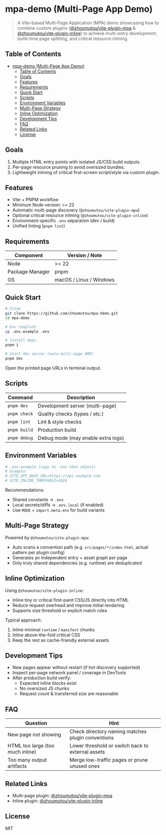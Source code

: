 # mpa-demo (Multi-Page App Demo)

> A Vite-based Multi-Page Application (MPA) demo showcasing how to combine custom plugins ([@zhoumutou/vite-plugin-mpa](https://github.com/zhoumutou/vite-plugin-mpa) & [@zhoumutou/vite-plugin-inline](https://github.com/zhoumutou/vite-plugin-inline)) to achieve multi-entry development, build-time page splitting, and critical resource inlining.

## Table of Contents

- [mpa-demo (Multi-Page App Demo)](#mpa-demo-multi-page-app-demo)
  - [Table of Contents](#table-of-contents)
  - [Goals](#goals)
  - [Features](#features)
  - [Requirements](#requirements)
  - [Quick Start](#quick-start)
  - [Scripts](#scripts)
  - [Environment Variables](#environment-variables)
  - [Multi-Page Strategy](#multi-page-strategy)
  - [Inline Optimization](#inline-optimization)
  - [Development Tips](#development-tips)
  - [FAQ](#faq)
  - [Related Links](#related-links)
  - [License](#license)

## Goals

1. Multiple HTML entry points with isolated JS/CSS build outputs.
2. Per-page resource pruning to avoid oversized bundles.
3. Lightweight inlining of critical first-screen script/style via custom plugin.

## Features

- Vite + PNPM workflow
- Minimum Node version: >= 22
- Automatic multi-page discovery (`@zhoumutou/vite-plugin-mpa`)
- Optional critical resource inlining (`@zhoumutou/vite-plugin-inline`)
- Environment-specific `.env` separation (dev / build)
- Unified linting (`pnpm lint`)

## Requirements

| Component       | Version / Note          |
| --------------- | ----------------------- |
| Node            | >= 22                   |
| Package Manager | pnpm                    |
| OS              | macOS / Linux / Windows |

## Quick Start

```bash
# Clone
git clone https://github.com/zhoumutou/mpa-demo.git
cd mpa-demo

# Env template
cp .env.example .env

# Install deps
pnpm i

# Start dev server (auto multi-page HMR)
pnpm dev
```

Open the printed page URLs in terminal output.

## Scripts

| Command      | Description                        |
| ------------ | ---------------------------------- |
| `pnpm dev`   | Development server (multi-page)    |
| `pnpm check` | Quality checks (types / etc.)      |
| `pnpm lint`  | Lint & style checks                |
| `pnpm build` | Production build                   |
| `pnpm debug` | Debug mode (may enable extra logs) |

## Environment Variables

```bash
# .env.example (copy to .env then adjust)
# Example:
# VITE_API_BASE_URL=https://api.example.com
# VITE_INLINE_THRESHOLD=1024
```

Recommendations:

- Shared constants → `.env`
- Local secrets/diffs → `.env.local` (if enabled)
- Use `MODE` + `import.meta.env` for build variants

## Multi-Page Strategy

Powered by `@zhoumutou/vite-plugin-mpa`:

- Auto scans a convention path (e.g. `src/pages/*/index.html`, actual pattern per plugin config)
- Generates an independent entry + asset graph per page
- Only truly shared dependencies (e.g. runtime) are deduplicated

## Inline Optimization

Using `@zhoumutou/vite-plugin-inline`:

- Inline tiny or critical first-paint CSS/JS directly into HTML
- Reduce request overhead and improve initial rendering
- Supports size threshold or explicit match rules

Typical approach:

1. Inline minimal `runtime` / `manifest` chunks
2. Inline above-the-fold critical CSS
3. Keep the rest as cache-friendly external assets

## Development Tips

- New pages appear without restart (if hot discovery supported)
- Inspect per-page network panel / coverage in DevTools
- After production build verify:
  - Expected inline blocks exist
  - No oversized JS chunks
  - Request count & transferred size are reasonable

## FAQ

| Question                         | Hint                                              |
| -------------------------------- | ------------------------------------------------- |
| New page not showing             | Check directory naming matches plugin conventions |
| HTML too large (too much inline) | Lower threshold or switch back to external assets |
| Too many output artifacts        | Merge low-traffic pages or prune unused ones      |

## Related Links

- Multi-page plugin: [@zhoumutou/vite-plugin-mpa](https://github.com/zhoumutou/vite-plugin-mpa)
- Inline plugin: [@zhoumutou/vite-plugin-inline](https://github.com/zhoumutou/vite-plugin-inline)

## License

MIT
